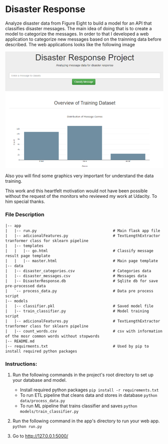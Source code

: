 # Disaster Response 
Analyze disaster data from Figure Eight to build a model for an API that classifies disaster messages. The main idea of doing that is to create a model to categorize the messages. In order to that I developed a web application to categorize new messages based on the trainning data before described. The web applications looks like the following image

![web application image](https://github.com/fravellaneda/Disaster-Response/blob/main/capture.PNG)

Also you will find some graphics very important for understand the data training.

This work and this heartfelt motivation would not have been possible without the request of the monitors who reviewed my work at Udacity. To him special thanks.

### File Description

```
|-- app
|   |-- run.py                                  # Main flask app file
|   |-- adicionalFeatures.py                    # TextLengthExtractor tranformer class for sklearn pipeline
|   |-- templates
|   |   |-- go.html                             # Classify message result page template
|   |   |-- master.html                         # Main page template
|-- data
|   |-- disaster_categories.csv                 # Categories data
|   |-- disaster_messages.csv                   # Messages data
|   |-- DisasterResponse.db                     # Sqlite db for save pre-processed data
|   `-- process_data.py                         # Data pre process script
|-- models
|   |-- classifier.pkl                          # Saved model file
|   |-- train_classifier.py                     # Model training script
|   |-- adicionalFeatures.py                    # TextLengthExtractor tranformer class for sklearn pipeline
|   |-- count_words.csv                         # csv with information of the mosr common words without stopwords
|-- README.md                                   
|-- requirments.txt                             # Used by pip to install required python packages
```

### Instructions:
1. Run the following commands in the project's root directory to set up your database and model.
    - Install required python packages
        `pip install -r requirements.txt`
    - To run ETL pipeline that cleans data and stores in database
        `python data/process_data.py`
    - To run ML pipeline that trains classifier and saves
        `python models/train_classifier.py`

2. Run the following command in the app's directory to run your web app.
    `python run.py`

3. Go to http://127.0.0.1:5000/
